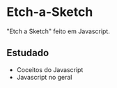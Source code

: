 # Etch-a-Sketch

"Etch a Sketch" feito em Javascript.

## Estudado
* Coceitos do Javascript
* Javascript no geral

